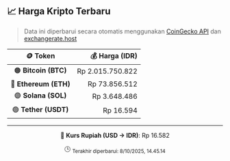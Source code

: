 

<!-- HARGA_KRIPTO -->
## 📈 Harga Kripto Terbaru

> Data ini diperbarui secara otomatis menggunakan [CoinGecko API](https://www.coingecko.com/) dan [exchangerate.host](https://exchangerate.host/)

<div align="center">

| 🪙 Token | 💰 Harga (IDR) |
|:------:|---------------:|
| 🟠 **Bitcoin (BTC)**   | Rp 2.015.750.822 |
| 🔵 **Ethereum (ETH)**  | Rp 73.856.512 |
| 🟣 **Solana (SOL)**    | Rp 3.648.486 |
| 🟢 **Tether (USDT)**   | Rp 16.594 |

---

💱 **Kurs Rupiah (USD → IDR)**: Rp 16.582

🕒 <sub>Terakhir diperbarui: 8/10/2025, 14.45.14</sub>

</div>
<!-- /HARGA_KRIPTO -->